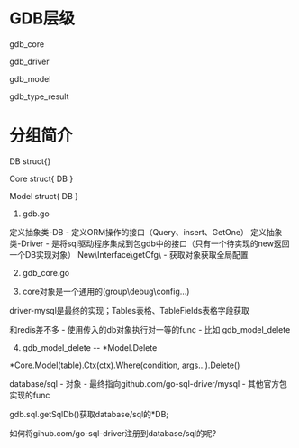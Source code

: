 # GDB层级

gdb_core

gdb_driver

gdb_model

gdb_type_result


# 分组简介

DB struct{}

Core struct{ DB }

Model struct{ DB }



1. gdb.go

定义抽象类-DB - 定义ORM操作的接口（Query、insert、GetOne）
定义抽象类-Driver - 是将sql驱动程序集成到包gdb中的接口（只有一个待实现的new返回一个DB实现对象）
New\Interface\getCfg\ - 获取对象获取全局配置

2. gdb_core.go


3. core对象是一个通用的(group\debug\config...)

driver-mysql是最终的实现；Tables表格、TableFields表格字段获取


和redis差不多 - 使用传入的db对象执行对一等的func - 比如 gdb_model_delete

4. gdb_model_delete -- *Model.Delete

*Core.Model(table).Ctx(ctx).Where(condition, args...).Delete()

database/sql - 对象   - 最终指向github.com/go-sql-driver/mysql  - 其他官方包实现的func

gdb.sql.getSqlDb()获取database/sql的*DB;

如何将gihub.com/go-sql-driver注册到database/sql的呢?

